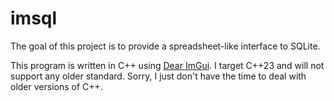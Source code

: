 # imsql

The goal of this project is to provide a spreadsheet-like interface to SQLite.

This program is written in C++ using [Dear
ImGui](https://github.com/ocornut/imgui). I target C++23 and will not support
any older standard. Sorry, I just don't have the time to deal with older
versions of C++.
